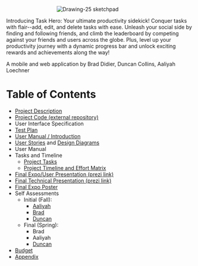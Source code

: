 &emsp;&emsp; &emsp; &emsp; &emsp; &emsp;&emsp; &emsp;     ![Drawing-25 sketchpad](https://github.com/Deegee13244/Senior-Design/assets/75388877/ee82847d-f942-4858-82b2-74589abf86db)

Introducing Task Hero: Your ultimate productivity sidekick! Conquer tasks with flair--add, edit, and delete tasks with ease. Unleash your social side by finding and following friends, and climb the leaderboard by competing against your friends and users across the globe. Plus, level up your productivity journey with a dynamic progress bar and unlock exciting rewards and achievements along the way! 

A mobile and web application by Brad Didier, Duncan Collins, Aaliyah Loechner

# Table of Contents
* [Project Description](Project-Description.md)
* [Project Code (external repository)](https://github.com/duncan222/TASKHEROAPI)
* User Interface Specification
* [Test Plan](Design-Submissions/Test-Plan.pdf)
* [User Manual / Introduction](Design-Submissions/User-Docs.md)
* [User Stories](Design-Submissions/UserStories.md) and [Design Diagrams](Design-Submissions/Design-Diagrams.png)
* User Manual
* Tasks and Timeline
  * [Project Tasks](Design-Submissions/TaskList.md)
  * [Project Timeline and Effort Matrix](Design-Submissions/Timeline-Milestones-and-Effort-Matrix.pdf)
* [Final Expo/User Presentation (prezi link)](https://prezi.com/view/WSnXnDEXf5VbXeklmjLc/)
* [Final Technical Presentation (prezi link)](https://prezi.com/view/JscGhY7grohseQZjhgn3/)
* [Final Expo Poster](Task_Hero_Expo_Poster.pdf)
* Self Assessments
  * Initial (Fall):
    * [Aaliyah](Individual-Essay-Assessment/Aaliyah-Loechner-Individual-Essay.pdf)
    * [Brad](Individual-Essay-Assessment/Individual-Essay-Brad.md)
    * [Duncan](Individual-Essay-Assessment/Capstone-Essay.pdf)
  * Final (Spring):
    * Brad
    * Aaliyah
    * [Duncan](Individual-Essay-Assessment/final-assessment-duncan.md)
* [Budget](budget.md)
* [Appendix](Appendix.md)
